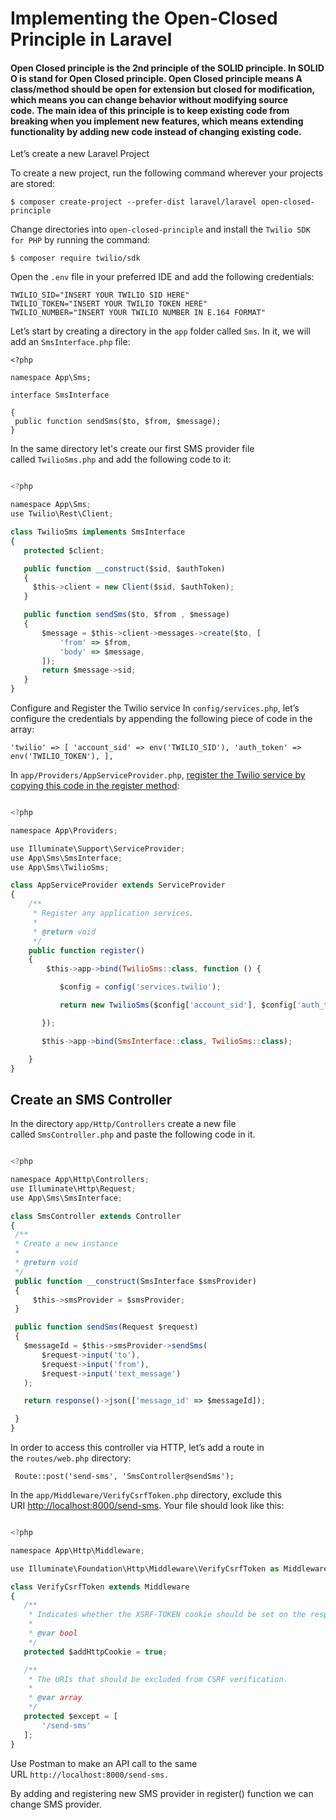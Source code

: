 # Implementing the Open-Closed Principle in Laravel

#### Open Closed principle is the 2nd principle of the SOLID principle. In SOLID O is stand for Open Closed principle. Open Closed principle means A class/method should be open for extension but closed for modification, which means you can change behavior without modifying source code. The main idea of this principle is to keep existing code from breaking when you implement new features, which means extending functionality by adding new code instead of changing existing code.

Let’s create a new Laravel Project

To create a new project, run the following command wherever your projects are stored:

```
$ composer create-project --prefer-dist laravel/laravel open-closed-principle

```

Change directories into `open-closed-principle` and install the `Twilio SDK for PHP` by running the command:

```
$ composer require twilio/sdk

```

Open the `.env` file in your preferred IDE and add the following credentials:

```
TWILIO_SID="INSERT YOUR TWILIO SID HERE"
TWILIO_TOKEN="INSERT YOUR TWILIO TOKEN HERE"
TWILIO_NUMBER="INSERT YOUR TWILIO NUMBER IN E.164 FORMAT"

```

Let’s start by creating a directory in the `app` folder called `Sms`. In it, we will add an `SmsInterface.php` file:

```
<?php

namespace App\Sms;

interface SmsInterface

{
 public function sendSms($to, $from, $message);
}

```

In the same directory let's create our first SMS provider file called `TwilioSms.php` and add the following code to it:

```js

<?php

namespace App\Sms;
use Twilio\Rest\Client;

class TwilioSms implements SmsInterface
{
   protected $client;

   public function __construct($sid, $authToken)
   {
     $this->client = new Client($sid, $authToken);
   }

   public function sendSms($to, $from , $message)
   {
       $message = $this->client->messages->create($to, [
           'from' => $from,
           'body' => $message,
       ]);
       return $message->sid;
   }
}

```

Configure and Register the Twilio service
In `config/services.php`, let’s configure the credentials by appending the following piece of code in the array:

`'twilio' => [ 'account_sid' => env('TWILIO_SID'), 'auth_token' => env('TWILIO_TOKEN'), ],`


In `app/Providers/AppServiceProvider.php`, <u>register the Twilio service by copying this code in the register method</u>:

```js

<?php

namespace App\Providers;

use Illuminate\Support\ServiceProvider;
use App\Sms\SmsInterface;
use App\Sms\TwilioSms;

class AppServiceProvider extends ServiceProvider
{
    /**
     * Register any application services.
     *
     * @return void
     */
    public function register()
    {
        $this->app->bind(TwilioSms::class, function () {

           $config = config('services.twilio');

           return new TwilioSms($config['account_sid'], $config['auth_token']);

       });

       $this->app->bind(SmsInterface::class, TwilioSms::class);

    }
}

```

## Create an SMS Controller

In the directory `app/Http/Controllers` create a new file called `SmsController.php` and paste the following code in it.

```js

<?php

namespace App\Http\Controllers;
use Illuminate\Http\Request;
use App\Sms\SmsInterface;

class SmsController extends Controller
{
 /**
 * Create a new instance
 *
 * @return void
 */
 public function __construct(SmsInterface $smsProvider)
 {
     $this->smsProvider = $smsProvider;
 }

 public function sendSms(Request $request)
 {
   $messageId = $this->smsProvider->sendSms(
       $request->input('to'),
       $request->input('from'),
       $request->input('text_message')
   );

   return response()->json(['message_id' => $messageId]);

 }
}

```

In order to access this controller via HTTP, let’s add a route in the `routes/web.php` directory:

```
 Route::post('send-sms', 'SmsController@sendSms');

```

In the `app/Middleware/VerifyCsrfToken.php` directory, exclude this URI <u>http://localhost:8000/send-sms</u>. Your file should look like this:

```js

<?php

namespace App\Http\Middleware;

use Illuminate\Foundation\Http\Middleware\VerifyCsrfToken as Middleware;

class VerifyCsrfToken extends Middleware
{
   /**
    * Indicates whether the XSRF-TOKEN cookie should be set on the response.
    *
    * @var bool
    */
   protected $addHttpCookie = true;

   /**
    * The URIs that should be excluded from CSRF verification.
    *
    * @var array
    */
   protected $except = [
       '/send-sms'
   ];
}

```

Use Postman to make an API call to the same URL `http://localhost:8000/send-sms. `


By adding and registering  new SMS provider in  register() function we can change SMS provider. 
